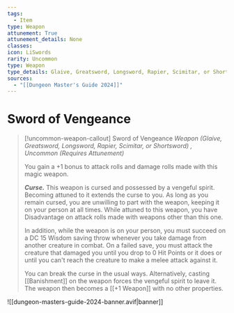 ```yaml
---
tags:
  - Item
type: Weapon
attunement: True
attunement_details: None
classes:
icon: LiSwords
rarity: Uncommon
type: Weapon
type_details: Glaive, Greatsword, Longsword, Rapier, Scimitar, or Shortsword
sources: 
  - "[[Dungeon Master's Guide 2024]]"
---
```

# Sword of Vengeance
>[!uncommon-weapon-callout] Sword of Vengeance
>_Weapon (Glaive, Greatsword, Longsword, Rapier, Scimitar, or Shortsword) , Uncommon (Requires Attunement)_
>
>You gain a +1 bonus to attack rolls and damage rolls made with this magic weapon.
>
>**_Curse._** This weapon is cursed and possessed by a vengeful spirit. Becoming attuned to it extends the curse to you. As long as you remain cursed, you are unwilling to part with the weapon, keeping it on your person at all times. While attuned to this weapon, you have Disadvantage on attack rolls made with weapons other than this one.
>
>In addition, while the weapon is on your person, you must succeed on a DC 15 Wisdom saving throw whenever you take damage from another creature in combat. On a failed save, you must attack the creature that damaged you until you drop to 0 Hit Points or it does or until you can't reach the creature to make a melee attack against it.
>
>You can break the curse in the usual ways. Alternatively, casting [[Banishment]] on the weapon forces the vengeful spirit to leave it. The weapon then becomes a [[+1 Weapon]] with no other properties.
>


![[dungeon-masters-guide-2024-banner.avif|banner]]
